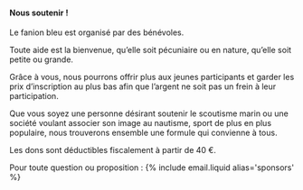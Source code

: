 #### Nous soutenir !

Le fanion bleu est organisé par des bénévoles.

Toute aide est la bienvenue, qu’elle soit pécuniaire ou en nature, qu’elle soit petite ou grande. 

Grâce à vous, nous pourrons offrir plus aux jeunes participants et garder les prix d’inscription
au plus bas afin que l’argent ne soit pas un frein à leur participation.

Que vous soyez une personne désirant soutenir le scoutisme marin ou une société voulant associer son image au nautisme,
sport de plus en plus populaire, nous trouverons ensemble une formule qui convienne à tous.

Les dons sont déductibles fiscalement à partir de 40 €.

Pour toute question ou proposition : {% include email.liquid alias='sponsors' %}
